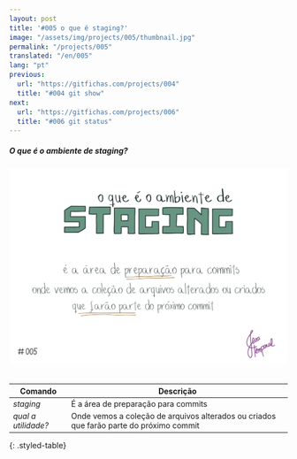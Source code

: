 ```yaml
---
layout: post
title: '#005 o que é staging?'
image: "/assets/img/projects/005/thumbnail.jpg"
permalink: "/projects/005"
translated: "/en/005"
lang: "pt"
previous:
  url: "https://gitfichas.com/projects/004"
  title: "#004 git show"
next:
  url: "https://gitfichas.com/projects/006"
  title: "#006 git status"
---
```

##### O que é o ambiente de staging?

<img alt="Staging é a área de preparação para commits onde vemos os arquivos alterados ou criados que farão parte do próximo commit" src="/assets/img/projects/005/full.jpg"><br><br>

| Comando | Descrição |
|---------|-------------|
| _staging_ | É a área de preparação para commits |
| _qual a utilidade?_ | Onde vemos a coleção de arquivos alterados ou criados que farão parte do próximo commit |
{: .styled-table}
